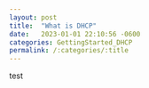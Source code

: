 ```yaml
---
layout: post
title:  "What is DHCP"
date:   2023-01-01 22:10:56 -0600
categories: GettingStarted_DHCP
permalink: /:categories/:title
---
```


test